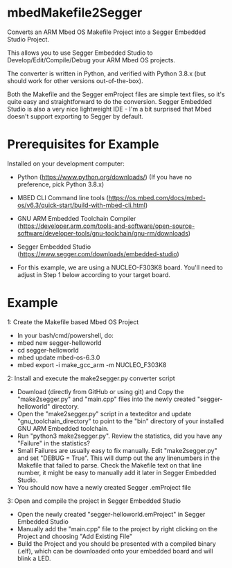 # mbedMakefile2Segger
Converts an ARM Mbed OS Makefile Project into a Segger Embedded Studio Project.

This allows you to use Segger Embedded Studio to Develop/Edit/Compile/Debug your ARM Mbed OS projects.

The converter is written in Python, and verified with Python 3.8.x (but should work for other versions out-of-the-box).

Both the Makefile and the Segger emProject files are simple text files, so it's quite easy and straightforward to do the conversion.
Segger Embedded Studio is also a very nice lightweight IDE - I'm a bit surprised that Mbed doesn't support exporting to Segger by default.

# Prerequisites for Example

Installed on your development computer:
- Python (https://www.python.org/downloads/) (If you have no preference, pick Python 3.8.x)
- MBED CLI Command line tools (https://os.mbed.com/docs/mbed-os/v6.3/quick-start/build-with-mbed-cli.html)
- GNU ARM Embedded Toolchain Compiler (https://developer.arm.com/tools-and-software/open-source-software/developer-tools/gnu-toolchain/gnu-rm/downloads)
- Segger Embedded Studio (https://www.segger.com/downloads/embedded-studio)

- For this example, we are using a NUCLEO-F303K8 board. You'll need to adjust in Step 1 below according to your target board.

# Example

1: Create the Makefile based Mbed OS Project
- In your bash/cmd/powershell, do:
- mbed new segger-helloworld
- cd segger-helloworld
- mbed update mbed-os-6.3.0
- mbed export -i make_gcc_arm -m NUCLEO_F303K8

2: Install and execute the make2segger.py converter script
- Download (directly from GitHub or using git) and Copy the "make2segger.py" and "main.cpp" files into the newly created "segger-helloworld" directory.
- Open the "make2segger.py" script in a texteditor and update "gnu_toolchain_directory" to point to the "bin" directory of your installed GNU ARM Embedded toolchain.
- Run "python3 make2segger.py". Review the statistics, did you have any "Failure" in the statistics?
- Small Failures are usually easy to fix manually. Edit "make2segger.py" and set "DEBUG = True". This will dump out the any linenumbers in the Makefile that failed to parse. Check the Makefile text on that line number, it might be easy to manually add it later in Segger Embedded Studio.
- You should now have a newly created Segger .emProject file

3: Open and compile the project in Segger Embedded Studio
- Open the newly created "segger-helloworld.emProject" in Segger Embedded Studio
- Manually add the "main.cpp" file to the project by right clicking on the Project and choosing "Add Existing File"
- Build the Project and you should be presented with a compiled binary (.elf), which can be downloaded onto your embedded board and will blink a LED.
